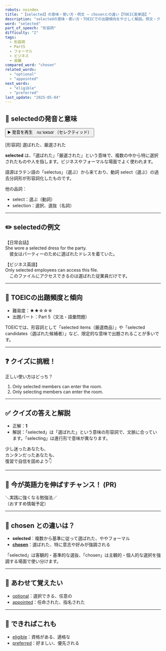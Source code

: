 ```yaml
---
robots: noindex
title: "【selected】の意味・使い方・例文 ― chosenとの違い【TOEIC英単語】"
description: "selectedの意味・使い方・TOEICでの出題傾向をやさしく解説。例文・クイズ付きでchosenとの違いもわかりやすく学べます。"
word: "selected"
part_of_speech: "形容詞"
difficulty: "2"
tags:
  - 形容詞
  - Part5
  - フォーマル
  - ビジネス
  - 会議
compared_word: "chosen"
related_words:
  - "optional"
  - "appointed"
next_words:
  - "eligible"
  - "preferred"
last_update: "2025-05-04"
---
```


## 🔰 selectedの発音と意味

<button class="play-audio" onclick="playTTS('selected')">
  <span class="play-audio-main">
    ▶️ 発音を再生　/sɪˈlɛktɪd/
  </span>
  <span class="play-audio-sub">
    （セレクティッド）
  </span>
</button>

[形容詞] 選ばれた、厳選された

**selected** は、「選ばれた」「厳選された」という意味で、複数の中から特に選択されたものや人を指します。ビジネスやフォーマルな場面でよく使われます。

語源はラテン語の「selectus」（選ぶ）から来ており、動詞 select（選ぶ）の過去分詞形が形容詞化したものです。

他の品詞：  
- select：選ぶ（動詞）
- selection：選択、選抜（名詞）

---

## ✏️ selectedの例文

【日常会話】  
She wore a selected dress for the party.  
　彼女はパーティーのために選ばれたドレスを着ていた。

【ビジネス英語】  
Only selected employees can access this file.  
　このファイルにアクセスできるのは選ばれた従業員だけです。

---

## 🎯 TOEICの出題頻度と傾向

- 難易度：★★☆☆☆
- 出題パート：Part 5（文法・語彙問題）

TOEICでは、形容詞として「selected items（厳選商品）」や「selected candidates（選ばれた候補者）」など、限定的な意味で出題されることが多いです。

---

## ❓ クイズに挑戦！

正しい使い方はどっち？

1. Only selected members can enter the room.  
2. Only selecting members can enter the room.

---

## ✅ クイズの答えと解説

- 正解：**1**
- 解説：「selected」は「選ばれた」という意味の形容詞で、文脈に合っています。「selecting」は進行形で意味が異なります。

少し迷ったあなたも、  
カンタンだったあなたも、  
復習で自信を固めよう👇️

---

## 🚀 今が英語力を伸ばすチャンス！ (PR)

<div class="info-center">
＼実践に強くなる勉強法／<br>  
（おすすめ情報予定）
</div>

---

## 🤔  chosen との違いは？

- **selected**：複数から基準に従って選ばれた、ややフォーマル
- **[chosen](/word/chosen)**：選ばれた、特に意志や好みが強調される

「selected」は客観的・基準的な選抜、「chosen」は主観的・個人的な選択を強調する場面で使い分けます。

---

## 🧩 あわせて覚えたい

- [optional](/word/optional)：選択できる、任意の
- [appointed](/word/appointed)：任命された、指名された

---

## 📖 できればこれも

- [eligible](/word/eligible)：資格がある、適格な
- [preferred](/word/preferred)：好ましい、優先される

<!-- cvid: aid11_bid46 -->
